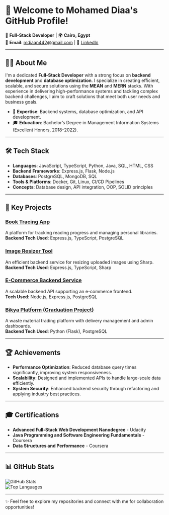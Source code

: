 # 👋 Welcome to Mohamed Diaa's GitHub Profile!

🌟 **Full-Stack Developer** | 🌍 **Cairo, Egypt**  
📧 **Email**: mdiaan442@gmail.com | 🔗 [LinkedIn](https://www.linkedin.com/in/mohamed-diaa-03986b1ab/)

---

## 👨‍💻 About Me

I'm a dedicated **Full-Stack Developer** with a strong focus on **backend development** and **database optimization**. I specialize in creating efficient, scalable, and secure solutions using the **MEAN** and **MERN** stacks. With experience in delivering high-performance systems and tackling complex backend challenges, I aim to craft solutions that meet both user needs and business goals.

- 🔧 **Expertise**: Backend systems, database optimization, and API development.
- 🎓 **Education**: Bachelor’s Degree in Management Information Systems (Excellent Honors, 2018–2022).

---

## 🛠️ Tech Stack
- **Languages**: JavaScript, TypeScript, Python, Java, SQL, HTML, CSS
- **Backend Frameworks**: Express.js, Flask, Node.js
- **Databases**: PostgreSQL, MongoDB, SQL
- **Tools & Platforms**: Docker, Git, Linux, CI/CD Pipelines
- **Concepts**: Database design, API integration, OOP, SOLID principles

---

## 🌟 Key Projects
### [Book Tracing App](https://book-tracing.netlify.app/)
A platform for tracking reading progress and managing personal libraries.  
**Backend Tech Used**: Express.js, TypeScript, PostgreSQL  

### [Image Resizer Tool](https://github.com/MohamedDiaaEldin/image-resizer-api)
An efficient backend service for resizing uploaded images using Sharp.  
**Backend Tech Used**: Express.js, TypeScript, Sharp  

### [E-Commerce Backend Service](https://github.com/MohamedDiaaEldin/store-udacity-project)
A scalable backend API supporting an e-commerce frontend.  
**Tech Used**: Node.js, Express.js, PostgreSQL  

### [Bikya Platform (Graduation Project)](https://github.com/MohamedDiaaEldin/bikya-nodejs)
A waste material trading platform with delivery management and admin dashboards.  
**Backend Tech Used**: Python (Flask), PostgreSQL  

---

## 🏆 Achievements
- **Performance Optimization**: Reduced database query times significantly, improving system responsiveness.
- **Scalability**: Designed and implemented APIs to handle large-scale data efficiently.
- **System Security**: Enhanced backend security through refactoring and applying industry best practices.

---

## 🎓 Certifications
- **Advanced Full-Stack Web Development Nanodegree** - Udacity  
- **Java Programming and Software Engineering Fundamentals** - Coursera  
- **Data Structures and Performance** - Coursera  

---

## 📊 GitHub Stats
![GitHub Stats](https://github-readme-stats.vercel.app/api?username=MohamedDiaaEldin&show_icons=true&theme=radical)  
![Top Languages](https://github-readme-stats.vercel.app/api/top-langs/?username=MohamedDiaaEldin&layout=compact&theme=radical)

---

✨ Feel free to explore my repositories and connect with me for collaboration opportunities!
